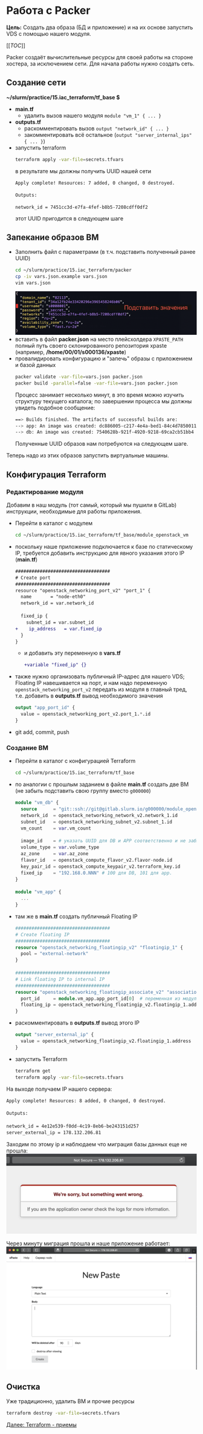 # Работа с Packer

**Цель:** Создать два образа (БД и приложение) и на их основе запустить VDS с помощью нашего модуля.

[[_TOC_]]

Packer создаёт вычислительные ресурсы для своей работы на стороне хостера, за исключением сети.
Для начала работы нужно создать сеть.

## Создание сети

**~/slurm/practice/15.iac_terraform/tf_base $**

+ **main.tf**
  + удалить вызов нашего модуля `module "vm_1" { ... }`
+ **outputs.tf**
  + раскомментировать вызов `output "network_id" { ... }`
  + закомментировать всё остальное (`output "server_internal_ips" { ... }`)
+ запустить terraform
  ```sh
  terraform apply -var-file=secrets.tfvars
  ``` 
  в результате мы должны получить UUID нашей сети
  ```
  Apply complete! Resources: 7 added, 0 changed, 0 destroyed.

  Outputs:

  network_id = 7451cc3d-e7fa-4fef-b8b5-7208cdff0df2
  ```
  этот UUID пригодится в следующем шаге

## Запекание образов ВМ

+ Заполнить файл с параметрами (в т.ч. подставить полученный ранее UUID)
  ```sh
  cd ~/slurm/practice/15.iac_terraform/packer
  cp -iv vars.json.example vars.json
  vim vars.json
  ```
  ![vars.json example](img/packer-vars.png)
+ вставить в файл **packer.json** на место плейсхолдера `XPASTE_PATH` полный путь
своего склонированного репозитория xpaste (например, **/home/00/01/s000136/xpaste**)
+ провалидировать конфигурацию и "запечь" образы с приложением и базой данных
  ```sh
  packer validate -var-file=vars.json packer.json
  packer build -parallel=false -var-file=vars.json packer.json
  ```
  Процесс занимает несколько минут, в это время можно изучить структуру текущего каталога;
по завершении процесса мы должны увидеть подобное сообщение:
  ```sh
  ==> Builds finished. The artifacts of successful builds are:
  --> app: An image was created: dc886005-c217-4e4a-bed1-84c4d7850011
  --> db: An image was created: 7540628b-921f-4920-9218-69ca2cb51bb4
  ```
  Полученные UUID образов нам потребуются на следующем шаге.

Теперь надо из этих образов запустить виртуальные машины. 

## Конфигурация Terraform

### Редактирование модуля

Добавим в наш модуль (тот самый, который мы пушили в GitLab) инструкции,
необходимые для работы приложения.

+ Перейти в каталог с модулем
  ```sh
  cd ~/slurm/practice/15.iac_terraform/tf_base/module_openstack_vm
  ```
+ поскольку наше приложение подключается к базе по статическому IP, требуется
добавить инструкцию для явного указания этого IP (**main.tf**)
  ```diff
  ###################################
  # Create port
  ###################################
  resource "openstack_networking_port_v2" "port_1" {
    name       = "node-eth0"
    network_id = var.network_id

    fixed_ip {
      subnet_id = var.subnet_id
  +    ip_address   = var.fixed_ip
    }
  }
  ```
  + и добавить эту переменную в **vars.tf**
    ```diff
    +variable "fixed_ip" {}
    ```
+ также нужно организовать публичный IP-адрес для нашего VDS; Floating IP
навешивается на порт, и нам надо переменную `openstack_networking_port_v2`
передать из модуля в главный тред, т.е. добавить в **outputs.tf** вывод необходимого значения
  ```terraform
  output "app_port_id" {
    value = openstack_networking_port_v2.port_1.*.id
  }
  ```
+ git add, commit, push

### Создание ВМ

+ Перейти в каталог с конфигурацией Terraform
  ```sh
  cd ~/slurm/practice/15.iac_terraform/tf_base
  ```
+ по аналогии с прошлым заданием в файле **main.tf** создать две ВМ (не забыть подставить
свою группу вместо `g000000`)
  ```terraform
  module "vm_db" {
    source      = "git::ssh://git@gitlab.slurm.io/g000000/module_openstack_vm.git?ref=master"
    network_id  = openstack_networking_network_v2.network_1.id
    subnet_id   = openstack_networking_subnet_v2.subnet_1.id
    vm_count    = var.vm_count

    image_id    = # указать UUID для DB и APP соответcтвенно и не забыть про кавычки
    volume_type = var.volume_type
    az_zone     = var.az_zone
    flavor_id   = openstack_compute_flavor_v2.flavor-node.id
    key_pair_id = openstack_compute_keypair_v2.terraform_key.id
    fixed_ip    = "192.168.0.NNN" # 100 для DB, 101 для app.
  }

  module "vm_app" {
    ...
  }
  ```
+ там же в **main.tf** создать публичный Floating IP
  ```terraform
  ###################################
  # Create floating IP
  ###################################
  resource "openstack_networking_floatingip_v2" "floatingip_1" {
    pool = "external-network"
  }

  ###################################
  # Link floating IP to internal IP
  ###################################
  resource "openstack_networking_floatingip_associate_v2" "association_1" {
    port_id     = module.vm_app.app_port_id[0]  # переменная из модуля -- в нашем примере app_port_id
    floating_ip = openstack_networking_floatingip_v2.floatingip_1.address
  }
  ```
+ раскомментировать в **outputs.tf** вывод этого IP
  ```terraform
  output "server_external_ip" {
    value = openstack_networking_floatingip_v2.floatingip_1.address
  }
  ```
+ запустить Terraform
  ```sh
  terraform get
  terraform apply -var-file=secrets.tfvars
  ```

На выходе получаем IP нашего сервера:
```sh
Apply complete! Resources: 8 added, 0 changed, 0 destroyed.

Outputs:

network_id = 4e12e539-f0dd-4c19-8eb6-be243151d257
server_external_ip = 178.132.206.81
```
Заходим по этому ip и наблюдаем что миграция базы данных еще не прошла:
![Migration incomplete](img/dbmigration.png)

Через минуту миграция прошла и наше приложение работает:
![Xpaste app](img/xpaste.png)

## Очистка

Уже традиционно, удалить ВМ и прочие ресурсы
```sh
terraform destroy -var-file=secrets.tfvars

```

[Далее: Terraform - приемы](TF_METHODS.md)

